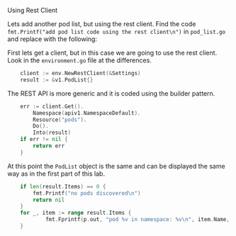 Using Rest Client

Lets add another pod list, but using the rest client. Find the code `fmt.Printf("add pod list code using the rest client\n")` in `pod_list.go` and replace with the following:

First lets get a client, but in this case we are going to use the rest client. Look in the `environment.go` file at the differences.

```go
	client := env.NewRestClient(&Settings)
	result := &v1.PodList{}
```

The REST API is more generic and it is coded using the builder pattern.
```go
	err := client.Get().
		Namespace(apiv1.NamespaceDefault).
		Resource("pods").
		Do().
		Into(result)
	if err != nil {
		return err
	}
```

At this point the `PodList` object is the same and can be displayed the same way as in the first part of this lab.
```go
	if len(result.Items) == 0 {
		fmt.Printf("no pods discovered\n")
		return nil
	}
	for _, item := range result.Items {
			fmt.Fprintf(p.out, "pod %v in namespace: %v\n", item.Name, item.Namespace)
	}
```
